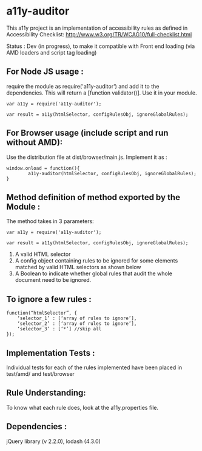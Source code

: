 # a11y-auditor

This a11y project is an implementation of accessibility rules as defined in
Accessibility Checklist:
http://www.w3.org/TR/WCAG10/full-checklist.html

Status : Dev (in progress), to make it compatible with Front end loading (via AMD loaders and script tag loading)


For Node JS usage :
---------------------------------------------------------
require the module as require('a11y-auditor') and add it to the dependencies. This will return a [function validator()]. Use it in your module.

```
var a11y = require('a11y-auditor');

var result = a11y(htmlSelector, configRulesObj, ignoreGlobalRules);
```


For Browser usage (include script and run without AMD):
---------------------------------------------------------
Use the distribution file at dist/browser/main.js. Implement it as :

```
window.onload = function(){
		a11y-auditor(htmlSelector, configRulesObj, ignoreGlobalRules);
}
```

Method definition of method exported by the Module :
--------------------------------------------------

The method takes in 3 parameters:

```
var a11y = require('a11y-auditor');

var result = a11y(htmlSelector, configRulesObj, ignoreGlobalRules);

```

1. A valid HTML selector
2. A config object containing rules to be ignored for some elements matched by valid HTML selectors as shown below
3. A Boolean to indicate whether global rules that audit the whole document need to be ignored.


To ignore a few rules :
-----------------------


```
function(“htmlSelector”, {
	‘selector_1’ : [‘array of rules to ignore’],
	‘selector_2’ : [‘array of rules to ignore’],
	‘selector_3’ : [‘*’] //skip all
});
```


Implementation Tests :
--------------------

Individual tests for each of the rules implemented have been placed in test/amd/ and test/browser


Rule Understanding:
--------------------

To know what each rule does, look at the a11y.properties file.


Dependencies :
--------------------

jQuery library (v 2.2.0), lodash (4.3.0)
